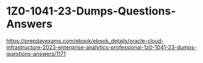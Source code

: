 # 1Z0-1041-23-Dumps-Questions-Answers
https://prepdayexams.com/ebook/ebook_details/oracle-cloud-infrastructure-2023-enterprise-analytics-professional-1z0-1041-23-dumps-questions-answers/1171
